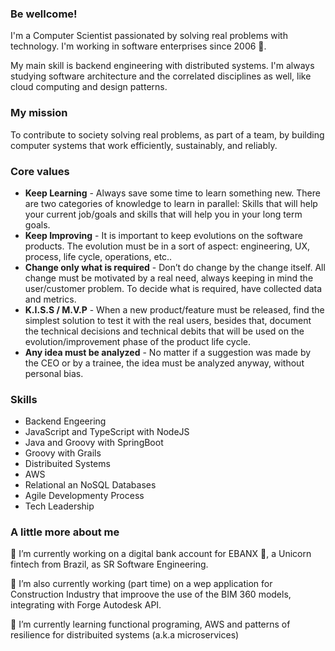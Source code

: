 ### Be wellcome!
I'm a Computer Scientist passionated by solving real problems with technology. I'm working in software enterprises since 2006 🦖.

My main skill is backend engineering with distributed systems. I'm always studying software architecture and the correlated disciplines as well, like cloud computing and design patterns.

### My mission
To contribute to society solving real problems, as part of a team, by building computer systems that work efficiently, sustainably, and reliably.

### Core values
 - **Keep Learning** - Always save some time to learn something new. There are two categories of knowledge to learn in parallel: Skills that will help your current job/goals and skills that will help you in your long term goals. 
 - **Keep Improving** - It is important to keep evolutions on the software products. The evolution must be in a sort of aspect: engineering, UX, process, life cycle, operations, etc..
 - **Change only what is required** - Don’t do change by the change itself. All change must be motivated by a real need, always keeping in mind the user/customer problem. To decide what is required, have collected data and metrics. 
 - **K.I.S.S / M.V.P** - When a new product/feature must be released, find the simplest solution to test it with the real users, besides that, document the technical decisions and technical debits that will be used on the evolution/improvement phase of the product life cycle. 
 - **Any idea must be analyzed** - No matter if a suggestion was made by the CEO or by a trainee, the idea must be analyzed anyway, without personal bias. 

### Skills
 - Backend Engeering
 - JavaScript and TypeScript with NodeJS
 - Java and Groovy with SpringBoot
 - Groovy with Grails
 - Distribuited Systems
 - AWS
 - Relational an NoSQL Databases
 - Agile Developmenty Process
 - Tech Leadership 
 
 ### A little more about me
🔭 I’m currently working on a digital bank account for EBANX 🦄, a Unicorn fintech from Brazil, as SR Software Engineering.

🔭 I’m also currently working (part time) on a wep application for Construction Industry that improove the use of the BIM 360 models, integrating with Forge Autodesk API.

🌱 I’m currently learning functional programing, AWS and patterns of resilience for distribuited systems (a.k.a microservices)

<!--
**fredpolicarpo/fredpolicarpo** is a ✨ _special_ ✨ repository because its `README.md` (this file) appears on your GitHub profile.

Here are some ideas to get you started:

- 🔭 I’m currently working on ...
- 🌱 I’m currently learning ...
- 👯 I’m looking to collaborate on ...
- 🤔 I’m looking for help with ...
- 💬 Ask me about ...
- 📫 How to reach me: ...
- 😄 Pronouns: ...
- ⚡ Fun fact: ...
-->
